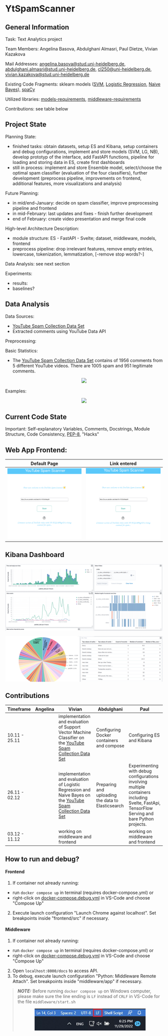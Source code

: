 
# YtSpamScanner

## General Information
Task: Text Analytics project

Team Members: Angelina Basova, Abdulghani Almasri, Paul Dietze, Vivian Kazakova

Mail Addresses: angelina.basova@stud.uni-heidelberg.de,  abdulghani.almasri@stud.uni-heidelberg.de, cl250@uni-heidelberg.de, vivian.kazakova@stud.uni-heidelberg.de

Existing Code Fragments: sklearn models ([SVM](https://scikit-learn.org/stable/modules/generated/sklearn.svm.SVC.html), [Logistic Regression](https://scikit-learn.org/stable/modules/generated/sklearn.linear_model.LogisticRegression.html), [Naive Bayes](https://scikit-learn.org/stable/modules/generated/sklearn.naive_bayes.MultinomialNB.html)), [spaCy](https://spacy.io/)

Utilized libraries: [models-requirements](./models/requirements.txt), [middleware-requirements](./middleware/requirements.txt)

Contributions: see table below

## Project State
Planning State:
 - finished tasks: obtain datasets, setup ES and Kibana, setup containers and debug configurations, implement and store models (SVM, LG, NB), develop prototyp of the interface, add FastAPI functions, pipeline for loading and storing data in ES, create first dashboards
 - still in process: implement and store Ensemble model, select/choose the optimal spam classifier (evaluation of the four classifiers), further development (preprocess pipeline, improvements on frontend, additional features, more visualizations and analysis)

Future Planning:
<!--timeline for second part of project, future time schedules-->
 - in mid/end-January: decide on spam classifier, improve preprocessing pipeline and frontend
 - in mid-February: last updates and fixes - finish further development
 - end of February: create video presentation and merge final code

High-level Architecture Description:
 - module structure: ES - FastAPI - Svelte; dataset, middleware, models, frontend
 - preprocess pipeline: drop irrelevant features, remove empty entries, lowercase, tokenization, lemmatization, [-remove stop words?-]

Data Analysis: see next section

Experiments:
 - results:
 - baselines?

## Data Analysis
Data Sources: 
 - [YouTube Spam Collection Data Set](https://archive.ics.uci.edu/ml/datasets/YouTube+Spam+Collection#)
 - Extracted comments using YouTube Data API

Preprocessing:
<!--preprocessing steps - unicode normalization, length normalization, text sanitizing, etc-->
 
Basic Statistics: 
<!--number of samples, mean, median & standard deviation, etc.; class distribution, plots-->
- The [YouTube Spam Collection Data Set](https://archive.ics.uci.edu/ml/datasets/YouTube+Spam+Collection#) contains of 1956 comments from 5 different YouTube videos. There are 1005 spam and 951 legitimate comments. 

<p align="center">
<img src="/images/spam-collection_distribution.png" />
</p>

Examples: <!--example of data sample from our collection, eventually edge cases-->
<p align="center">
<img src="/images/example_data-sample.png" />
</p>

## Current Code State
Important: Self-explanatory Variables, Comments, Docstrings, Module Structure, Code Consistency, [PEP-8](https://www.python.org/dev/peps/pep-0008/), "Hacks"

## Web App Frontend:

Default Page             |  Link entered
:-------------------------:|:-------------------------:
![](/images/frontend2.png)  |  ![](/images/frontend.png)


## Kibana Dashboard

<p align="center">
<img src="./images/dashboard1.png" />
</p>

<p align="center">
<img src="./images/dashboard1_2.png" />
</p>


## Contributions

Timeframe  | Angelina   | Vivian     | Abdulghani | Paul 
--------   | --------   | --------   | --------   | --------  |
10.11 - 25.11   |  | implementation and evaluation of Support Vector Machine Classifier on the [YouTube Spam Collection Data Set](https://archive.ics.uci.edu/ml/datasets/YouTube+Spam+Collection#)     | Configuring Docker containers and compose                | Configuring ES and Kibana
26.11 - 02.12   |  | implementation and evaluation of Logistic Regression and Naive Bayes on the [YouTube Spam Collection Data Set](https://archive.ics.uci.edu/ml/datasets/YouTube+Spam+Collection#)  | Preparing and uploading the data to Elasticsearch        | Experimenting with debug configurations involving multiple containers including Svelte, FastApi, TensorFlow Serving and bare Python projects.
03.12 - 11.12   |  | working on middleware and frontend |  |  working on middleware and frontend



## How to run and debug?

#### Frontend
 1. If container not already running:
 - run `docker compose up` in terminal (requires docker-compose.yml) or 
 - right-click on [docker-compose.debug.yml](docker-compose.debug.yml) in VS-Code and choose "Compose Up"

2.  Execute launch configuration "Launch Chrome against localhost". Set breakpoints inside "frontend/src" if necessary.

#### Middleware
1.  If container not already running:
- run `docker compose up` in terminal (requires docker-compose.yml) or
- right-click on  [docker-compose.debug.yml](docker-compose.debug.yml) in VS-Code and choose "Compose Up"
2.  Open `localhost:8000/docs` to access API. 
3. To debug, execute launch configuration "Python: Middleware Remote Attach". Set breakpoints inside "middleware/app" if necessary.

> **_NOTE:_** Before running `docker compose up` on Windows computer, please make sure the line ending is `LF` instead of `CRLF` in VS-Code for the file `middleware/start.sh`
> <p align="center">
> <img src="./images/LF_settings.jpg" />
> </p>
> <!-- ![alt text](./images/LF_settings.jpg) -->
